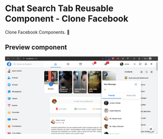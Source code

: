 
# Chat Search Tab Reusable Component - Clone Facebook

Clone Facebook Components. :busts_in_silhouette:


## Preview component 

![preview image](./preview.PNG)

